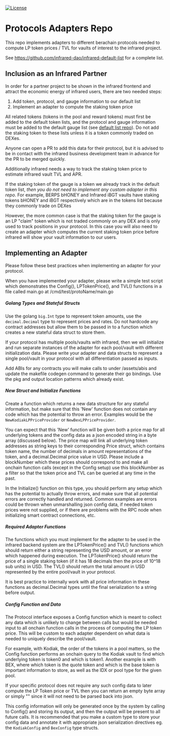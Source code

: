 [![License](https://img.shields.io/github/license/infrared-dao/protocols)](https://github.com/infrared-dao/protocols/blob/master/LICENSE)

# Protocols Adapters Repo
This repo implements adapters to different berachain protocols needed to compute LP token prices / TVL for vaults of interest to the infrared project.

See https://github.com/infrared-dao/infrared-default-list for a complete list.


## Inclusion as an Infrared Partner

In order for a partner project to be shown in the infrared frontend and attract the economic energy of infrared users, there are two needed steps:
1. Add token, protocol, and gauge information to our default list
2. Implement an adapter to compute the staking token price

All related tokens (tokens in the pool and reward tokens) must first be added to the default token lists, and the protocol and gauge information must be added to the default gauge list (see [default list repo](https://github.com/infrared-dao/infrared-default-list)). Do not add the staking token to these lists unless it is a token commonly traded on DEXes. 

Anyone can open a PR to add this data for their protocol, but it is advised to be in contact with the infrared business development team in advance for the PR to be merged quickly.

Additionally infrared needs a way to track the staking token price to estimate infrared vault TVL and APR.  

If the staking token of the gauge is a token we already track in the default token list, *then you do not need to implement any custom adapter in this repo*.  For example, BERPS bHONEY and Infrared iBGT vaults have staking tokens bHONEY and iBGT respectively which are in the tokens list because they commonly trade on DEXes

However, the more common case is that the staking token for the gauge is an LP "claim" token which is not traded commonly on any DEX and is only used to track positions in your protocol.  In this case you will also need to create an adapter which computes the current staking token price before infrared will show your vault information to our users.


## Implementing an Adapter

Please follow these best practices when implementing an adapter for your protocol.  

When you have implemented your adapter, please write a simple test script which demonstrates the Config(), LPTokenPrice(), and TVL() functions in a file called main.go at /cmd/test/protoName/main.go


##### Golang Types and Stateful Structs

Use the golang `big.Int` type to represent token amounts, use the `decimal.Decimal` type to represent prices and rates.  Do not hardcode any contract addresses but allow them to be passed in to a function which creates a new stateful data struct to store them.  

If your protocol has multiple pools/vaults with infrared, then we will initialize and run separate instances of the adapter for each pool/vault with different initialization data.  Please write your adapter and data structs to represent a single pool/vault in your protocol with all differentiation passed as inputs.

Add ABIs for any contracts you will make calls to under /assets/abis and update the makefile codegen command to generate their go bindings.  Use the pkg and output location patterns which already exist.


##### New Struct and Initialize Functions

Create a function which returns a new data structure for any stateful information, but make sure that this 'New' function does not contain any code which has the potential to throw an error.  Examples would be the `NewKodiakLPPriceProvider` or `NewBexLPPriceProvider`.  

You can expect that this 'New' function will be given both a price map for all underlying tokens and the config data as a json encoded string in a byte array (discussed below).  The price map will link all underlying token addresses as string keys to their corresponding Price struct, which contains token name, the number of decimals in amount representations of the token, and a decimal.Decimal price value in USD. Please include a blockNumber which these prices should correspond to and make all onchain function calls (except in the Config setup) use this blockNumber as a filter so that the token price and TVL can be queried at any time in the past.

In the Initialize() function on this type, you should perform any setup which has the potential to actually throw errors, and make sure that all potential errors are correctly handled and returned.  Common examples are errors could be thrown when unmarshalling json config data, if needed token prices were not supplied, or if there are problems with the RPC node when initializing smart contract connections, etc.

##### Required Adapter Functions

The functions which you must implement for the adapter to be used in the infrared backend system are the LPTokenPrice() and TVL() functions which should return either a string representing the USD amount, or an error which happened during execution.  The LPTokenPrice() should return the price of a single staking token (if it has 18 decimals then the price of 10^18 sub units) in USD.  The TVL() should return the total amount in USD represented by the entire pool/vault in your protocol. 

It is best practice to internally work with all price information in these functions as decimal.Decimal types until the final serialization to a string before output.


##### Config Function and Data

The Protocol interface exposes a Config function which is meant to collect any data which is unlikely to change between calls but would be needed input to all onchain function calls in the process of computing the LP token price.  This will be custom to each adapter dependent on what data is needed to uniquely describe the pool/vault.  

For example, with Kodiak, the order of the tokens in a pool matters, so the Config function performs an onchain query to the Kodiak vault to find which underlying token is token0 and which is token1.  Another example is with BEX, where which token is the quote token and which is the base token is important information to store, as well as the IDX or pool type for the given pool.  

If your specific protocol does not require any such config data to later compute the LP Token price or TVL then you can return an empty byte array or simply "" since it will not need to be parsed back into json.

This config information will only be generated once by the system by calling to Config() and storing its output, and then the output will be present to all future calls.  It is recommended that you make a custom type to store your config data and annotate it with appropriate json serialization directives eg. the `KodiakConfig` and `BexConfig` type structs.

